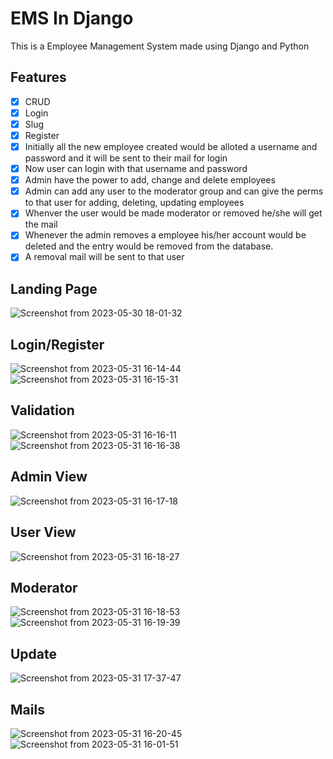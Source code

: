 # EMS In Django

This is a Employee Management System made using Django and Python

## Features

- [x] CRUD
- [x] Login
- [x] Slug
- [x] Register
- [x] Initially all the new employee created would be alloted a username and password and it will be sent to their mail for login
- [x] Now user can login with that username and password
- [x] Admin have the power to add, change and delete employees
- [x] Admin can add any user to the moderator group and can give the perms to that user for adding, deleting, updating employees
- [x] Whenver the user would be made moderator or removed he/she will get the mail
- [x] Whenever the admin removes a employee his/her account would be deleted and the entry would be removed from the database.
- [x] A removal mail will be sent to that user

## Landing Page

![Screenshot from 2023-05-30 18-01-32](https://github.com/shuklaritvik06/django-ems/assets/72812470/27e74cbd-f742-4aa1-ada9-2b84e64277a6)

## Login/Register

![Screenshot from 2023-05-31 16-14-44](https://github.com/shuklaritvik06/django-ems/assets/72812470/36d6a53f-b71b-4952-9835-ecfe158a7403)
![Screenshot from 2023-05-31 16-15-31](https://github.com/shuklaritvik06/django-ems/assets/72812470/ed54e8cd-fff8-4c4c-9d2e-7fb22510cbdc)

## Validation

![Screenshot from 2023-05-31 16-16-11](https://github.com/shuklaritvik06/django-ems/assets/72812470/5569d351-f2a5-45b8-a66c-8d2a7d1fd0ce)
![Screenshot from 2023-05-31 16-16-38](https://github.com/shuklaritvik06/django-ems/assets/72812470/c997f618-b595-44f0-8979-9febe2ceae4e)

## Admin View

![Screenshot from 2023-05-31 16-17-18](https://github.com/shuklaritvik06/django-ems/assets/72812470/81bb0dd4-f7ea-4670-810b-8ab2c7cf98f8)

## User View

![Screenshot from 2023-05-31 16-18-27](https://github.com/shuklaritvik06/django-ems/assets/72812470/349e5016-52df-4230-bf84-7aa5cf06a54e)

## Moderator

![Screenshot from 2023-05-31 16-18-53](https://github.com/shuklaritvik06/django-ems/assets/72812470/2e6f8ef7-9b1a-4443-98a5-ed630f38ba71)
![Screenshot from 2023-05-31 16-19-39](https://github.com/shuklaritvik06/django-ems/assets/72812470/0eeef0c9-5da2-41ad-8ec3-84f568420ce7)

## Update

![Screenshot from 2023-05-31 17-37-47](https://github.com/shuklaritvik06/django-ems/assets/72812470/c2ac750d-eb2e-4839-b9db-2f06f0974b07)

## Mails

![Screenshot from 2023-05-31 16-20-45](https://github.com/shuklaritvik06/django-ems/assets/72812470/17db33e1-ef14-496a-97e9-f02e76b9b095)
![Screenshot from 2023-05-31 16-01-51](https://github.com/shuklaritvik06/django-ems/assets/72812470/91e26b2d-7e4d-4b23-9b72-0bbc5a3b9597)
